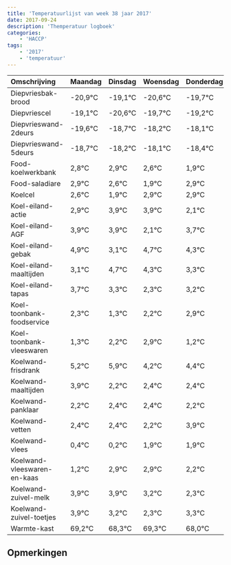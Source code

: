 ```yaml
---
title: 'Temperatuurlijst van week 38 jaar 2017'
date: 2017-09-24
description: 'Themperatuur logboek'
categories:
    - 'HACCP'
tags:
    - '2017'
    - 'temperatuur'
---
```

|Omschrijving|Maandag|Dinsdag|Woensdag|Donderdag|Vrijdag|Zaterdag|Zondag|
|:---|:---|:---|:---|:---|:---|:---|:---|
|Diepvriesbak-brood|-20,9°C|-19,1°C|-20,6°C|-19,7°C|-19,2°C|-19,1°C|-19,4°C|
|Diepvriescel|-19,1°C|-20,6°C|-19,7°C|-19,2°C|-19,1°C|-19,4°C|-20,1°C|
|Diepvrieswand-2deurs|-19,6°C|-18,7°C|-18,2°C|-18,1°C|-18,4°C|-19,1°C|-18,1°C|
|Diepvrieswand-5deurs|-18,7°C|-18,2°C|-18,1°C|-18,4°C|-19,1°C|-18,1°C|-18,1°C|
|Food-koelwerkbank|2,8°C|2,9°C|2,6°C|1,9°C|2,9°C|2,9°C|1,1°C|
|Food-saladiare|2,9°C|2,6°C|1,9°C|2,9°C|2,9°C|1,1°C|2,7°C|
|Koelcel|2,6°C|1,9°C|2,9°C|2,9°C|1,1°C|2,7°C|2,3°C|
|Koel-eiland-actie|2,9°C|3,9°C|3,9°C|2,1°C|3,7°C|3,3°C|2,3°C|
|Koel-eiland-AGF|3,9°C|3,9°C|2,1°C|3,7°C|3,3°C|2,3°C|3,2°C|
|Koel-eiland-gebak|4,9°C|3,1°C|4,7°C|4,3°C|3,3°C|4,2°C|4,9°C|
|Koel-eiland-maaltijden|3,1°C|4,7°C|4,3°C|3,3°C|4,2°C|4,9°C|3,2°C|
|Koel-eiland-tapas|3,7°C|3,3°C|2,3°C|3,2°C|3,9°C|2,2°C|2,4°C|
|Koel-toonbank-foodservice|2,3°C|1,3°C|2,2°C|2,9°C|1,2°C|1,4°C|1,4°C|
|Koel-toonbank-vleeswaren|1,3°C|2,2°C|2,9°C|1,2°C|1,4°C|1,4°C|1,2°C|
|Koelwand-frisdrank|5,2°C|5,9°C|4,2°C|4,4°C|4,4°C|4,2°C|5,9°C|
|Koelwand-maaltijden|3,9°C|2,2°C|2,4°C|2,4°C|2,2°C|3,9°C|3,9°C|
|Koelwand-panklaar|2,2°C|2,4°C|2,4°C|2,2°C|3,9°C|3,9°C|3,2°C|
|Koelwand-vetten|2,4°C|2,4°C|2,2°C|3,9°C|3,9°C|3,2°C|2,3°C|
|Koelwand-vlees|0,4°C|0,2°C|1,9°C|1,9°C|1,2°C|0,3°C|1,3°C|
|Koelwand-vleeswaren-en-kaas|1,2°C|2,9°C|2,9°C|2,2°C|1,3°C|2,3°C|1,0°C|
|Koelwand-zuivel-melk|3,9°C|3,9°C|3,2°C|2,3°C|3,3°C|2,0°C|3,7°C|
|Koelwand-zuivel-toetjes|3,9°C|3,2°C|2,3°C|3,3°C|2,0°C|3,7°C|2,1°C|
|Warmte-kast|69,2°C|68,3°C|69,3°C|68,0°C|69,7°C|68,1°C|68,4°C|

## Opmerkingen


